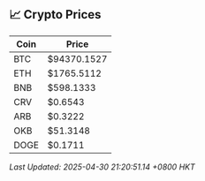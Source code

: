 ## 📈 Crypto Prices

| Coin | Price |
| ---- | ----- |
| BTC | $94370.1527 |
| ETH | $1765.5112 |
| BNB | $598.1333 |
| CRV | $0.6543 |
| ARB | $0.3222 |
| OKB | $51.3148 |
| DOGE | $0.1711 |

_Last Updated: 2025-04-30 21:20:51.14 +0800 HKT_